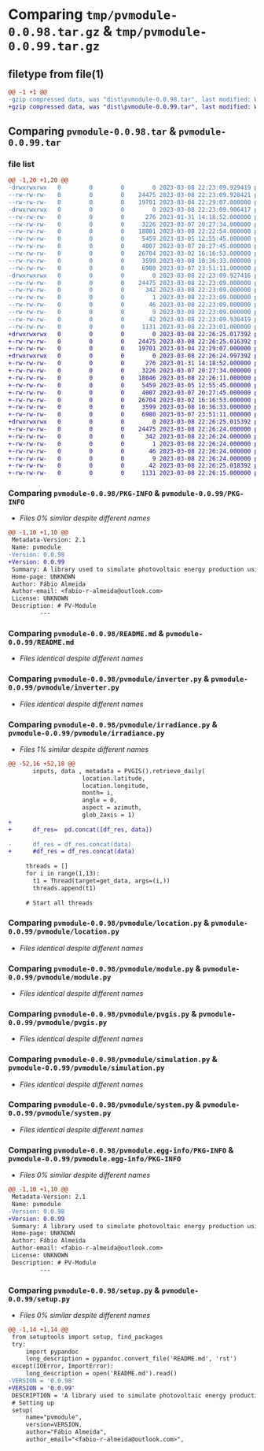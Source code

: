 # Comparing `tmp/pvmodule-0.0.98.tar.gz` & `tmp/pvmodule-0.0.99.tar.gz`

## filetype from file(1)

```diff
@@ -1 +1 @@
-gzip compressed data, was "dist\pvmodule-0.0.98.tar", last modified: Wed Mar  8 22:23:09 2023, max compression
+gzip compressed data, was "dist\pvmodule-0.0.99.tar", last modified: Wed Mar  8 22:26:25 2023, max compression
```

## Comparing `pvmodule-0.0.98.tar` & `pvmodule-0.0.99.tar`

### file list

```diff
@@ -1,20 +1,20 @@
-drwxrwxrwx   0        0        0        0 2023-03-08 22:23:09.929419 pvmodule-0.0.98/
--rw-rw-rw-   0        0        0    24475 2023-03-08 22:23:09.928421 pvmodule-0.0.98/PKG-INFO
--rw-rw-rw-   0        0        0    19701 2023-03-04 22:29:07.000000 pvmodule-0.0.98/README.md
-drwxrwxrwx   0        0        0        0 2023-03-08 22:23:09.906417 pvmodule-0.0.98/pvmodule/
--rw-rw-rw-   0        0        0      276 2023-01-31 14:18:52.000000 pvmodule-0.0.98/pvmodule/__init__.py
--rw-rw-rw-   0        0        0     3226 2023-03-07 20:27:34.000000 pvmodule-0.0.98/pvmodule/inverter.py
--rw-rw-rw-   0        0        0    18001 2023-03-08 22:22:54.000000 pvmodule-0.0.98/pvmodule/irradiance.py
--rw-rw-rw-   0        0        0     5459 2023-03-05 12:55:45.000000 pvmodule-0.0.98/pvmodule/location.py
--rw-rw-rw-   0        0        0     4007 2023-03-07 20:27:45.000000 pvmodule-0.0.98/pvmodule/module.py
--rw-rw-rw-   0        0        0    26704 2023-03-02 16:16:53.000000 pvmodule-0.0.98/pvmodule/pvgis.py
--rw-rw-rw-   0        0        0     3599 2023-03-08 10:36:33.000000 pvmodule-0.0.98/pvmodule/simulation.py
--rw-rw-rw-   0        0        0     6980 2023-03-07 23:51:11.000000 pvmodule-0.0.98/pvmodule/system.py
-drwxrwxrwx   0        0        0        0 2023-03-08 22:23:09.927416 pvmodule-0.0.98/pvmodule.egg-info/
--rw-rw-rw-   0        0        0    24475 2023-03-08 22:23:09.000000 pvmodule-0.0.98/pvmodule.egg-info/PKG-INFO
--rw-rw-rw-   0        0        0      342 2023-03-08 22:23:09.000000 pvmodule-0.0.98/pvmodule.egg-info/SOURCES.txt
--rw-rw-rw-   0        0        0        1 2023-03-08 22:23:09.000000 pvmodule-0.0.98/pvmodule.egg-info/dependency_links.txt
--rw-rw-rw-   0        0        0       46 2023-03-08 22:23:09.000000 pvmodule-0.0.98/pvmodule.egg-info/requires.txt
--rw-rw-rw-   0        0        0        9 2023-03-08 22:23:09.000000 pvmodule-0.0.98/pvmodule.egg-info/top_level.txt
--rw-rw-rw-   0        0        0       42 2023-03-08 22:23:09.930419 pvmodule-0.0.98/setup.cfg
--rw-rw-rw-   0        0        0     1131 2023-03-08 22:23:01.000000 pvmodule-0.0.98/setup.py
+drwxrwxrwx   0        0        0        0 2023-03-08 22:26:25.017392 pvmodule-0.0.99/
+-rw-rw-rw-   0        0        0    24475 2023-03-08 22:26:25.016392 pvmodule-0.0.99/PKG-INFO
+-rw-rw-rw-   0        0        0    19701 2023-03-04 22:29:07.000000 pvmodule-0.0.99/README.md
+drwxrwxrwx   0        0        0        0 2023-03-08 22:26:24.997392 pvmodule-0.0.99/pvmodule/
+-rw-rw-rw-   0        0        0      276 2023-01-31 14:18:52.000000 pvmodule-0.0.99/pvmodule/__init__.py
+-rw-rw-rw-   0        0        0     3226 2023-03-07 20:27:34.000000 pvmodule-0.0.99/pvmodule/inverter.py
+-rw-rw-rw-   0        0        0    18046 2023-03-08 22:26:11.000000 pvmodule-0.0.99/pvmodule/irradiance.py
+-rw-rw-rw-   0        0        0     5459 2023-03-05 12:55:45.000000 pvmodule-0.0.99/pvmodule/location.py
+-rw-rw-rw-   0        0        0     4007 2023-03-07 20:27:45.000000 pvmodule-0.0.99/pvmodule/module.py
+-rw-rw-rw-   0        0        0    26704 2023-03-02 16:16:53.000000 pvmodule-0.0.99/pvmodule/pvgis.py
+-rw-rw-rw-   0        0        0     3599 2023-03-08 10:36:33.000000 pvmodule-0.0.99/pvmodule/simulation.py
+-rw-rw-rw-   0        0        0     6980 2023-03-07 23:51:11.000000 pvmodule-0.0.99/pvmodule/system.py
+drwxrwxrwx   0        0        0        0 2023-03-08 22:26:25.015392 pvmodule-0.0.99/pvmodule.egg-info/
+-rw-rw-rw-   0        0        0    24475 2023-03-08 22:26:24.000000 pvmodule-0.0.99/pvmodule.egg-info/PKG-INFO
+-rw-rw-rw-   0        0        0      342 2023-03-08 22:26:24.000000 pvmodule-0.0.99/pvmodule.egg-info/SOURCES.txt
+-rw-rw-rw-   0        0        0        1 2023-03-08 22:26:24.000000 pvmodule-0.0.99/pvmodule.egg-info/dependency_links.txt
+-rw-rw-rw-   0        0        0       46 2023-03-08 22:26:24.000000 pvmodule-0.0.99/pvmodule.egg-info/requires.txt
+-rw-rw-rw-   0        0        0        9 2023-03-08 22:26:24.000000 pvmodule-0.0.99/pvmodule.egg-info/top_level.txt
+-rw-rw-rw-   0        0        0       42 2023-03-08 22:26:25.018392 pvmodule-0.0.99/setup.cfg
+-rw-rw-rw-   0        0        0     1131 2023-03-08 22:26:15.000000 pvmodule-0.0.99/setup.py
```

### Comparing `pvmodule-0.0.98/PKG-INFO` & `pvmodule-0.0.99/PKG-INFO`

 * *Files 0% similar despite different names*

```diff
@@ -1,10 +1,10 @@
 Metadata-Version: 2.1
 Name: pvmodule
-Version: 0.0.98
+Version: 0.0.99
 Summary: A library used to simulate photovoltaic energy production using PVGIS
 Home-page: UNKNOWN
 Author: Fábio Almeida
 Author-email: <fabio-r-almeida@outlook.com>
 License: UNKNOWN
 Description: # PV-Module
         ---
```

### Comparing `pvmodule-0.0.98/README.md` & `pvmodule-0.0.99/README.md`

 * *Files identical despite different names*

### Comparing `pvmodule-0.0.98/pvmodule/inverter.py` & `pvmodule-0.0.99/pvmodule/inverter.py`

 * *Files identical despite different names*

### Comparing `pvmodule-0.0.98/pvmodule/irradiance.py` & `pvmodule-0.0.99/pvmodule/irradiance.py`

 * *Files 1% similar despite different names*

```diff
@@ -52,16 +52,18 @@
       inputs, data , metadata = PVGIS().retrieve_daily(
                     location.latitude, 
                     location.longitude, 
                     month= i, 
                     angle = 0, 
                     aspect = azimuth, 
                     glob_2axis = 1)
+
+      df_res=  pd.concat([df_res, data])
       
-      df_res = df_res.concat(data)
+      #df_res = df_res.concat(data)
 
     threads = []
     for i in range(1,13):
       t1 = Thread(target=get_data, args=(i,))
       threads.append(t1)
 
     # Start all threads
```

### Comparing `pvmodule-0.0.98/pvmodule/location.py` & `pvmodule-0.0.99/pvmodule/location.py`

 * *Files identical despite different names*

### Comparing `pvmodule-0.0.98/pvmodule/module.py` & `pvmodule-0.0.99/pvmodule/module.py`

 * *Files identical despite different names*

### Comparing `pvmodule-0.0.98/pvmodule/pvgis.py` & `pvmodule-0.0.99/pvmodule/pvgis.py`

 * *Files identical despite different names*

### Comparing `pvmodule-0.0.98/pvmodule/simulation.py` & `pvmodule-0.0.99/pvmodule/simulation.py`

 * *Files identical despite different names*

### Comparing `pvmodule-0.0.98/pvmodule/system.py` & `pvmodule-0.0.99/pvmodule/system.py`

 * *Files identical despite different names*

### Comparing `pvmodule-0.0.98/pvmodule.egg-info/PKG-INFO` & `pvmodule-0.0.99/pvmodule.egg-info/PKG-INFO`

 * *Files 0% similar despite different names*

```diff
@@ -1,10 +1,10 @@
 Metadata-Version: 2.1
 Name: pvmodule
-Version: 0.0.98
+Version: 0.0.99
 Summary: A library used to simulate photovoltaic energy production using PVGIS
 Home-page: UNKNOWN
 Author: Fábio Almeida
 Author-email: <fabio-r-almeida@outlook.com>
 License: UNKNOWN
 Description: # PV-Module
         ---
```

### Comparing `pvmodule-0.0.98/setup.py` & `pvmodule-0.0.99/setup.py`

 * *Files 0% similar despite different names*

```diff
@@ -1,14 +1,14 @@
 from setuptools import setup, find_packages
 try:
     import pypandoc
     long_description = pypandoc.convert_file('README.md', 'rst')
 except(IOError, ImportError):
     long_description = open('README.md').read()
-VERSION = '0.0.98'
+VERSION = '0.0.99'
 DESCRIPTION = 'A library used to simulate photovoltaic energy production using PVGIS'
 # Setting up
 setup(
     name="pvmodule",
     version=VERSION,
     author="Fábio Almeida",
     author_email="<fabio-r-almeida@outlook.com>",
```

